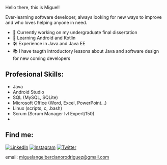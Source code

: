 Hello there, this is Miguel!

Ever-learning software developer, always looking for new ways to improve and who loves helping anyone in need.

- 💪 Currently working on my undergraduate final dissertation
- 👀 Learning Android and Kotlin
- 🛠 Experience in Java and Java EE
- 📚 I have taugth introductory lessons about Java and software design for new coming developers

## Profesional Skills:

 - Java
 - Android Studio
 - SQL (MySQL, SQLite)
 - Microsoft Office (Word, Excel, PowerPoint...) 
 - Linux (scripts, c, .bash)
 - Scrum (Scrum Manager lvl Expert/150)
 - 
## Find me:

[![LinkedIn](https://img.shields.io/badge/LinkedIn-Miguel_Berciano-0077B5??style=for-the-badge&logo=linkedin&logoColor=white&labelColor=101010)](https://www.linkedin.com/in/miguel-%C3%A1ngel-berciano-rodr%C3%ADguez-2ba965163) 
[![Instagram](https://img.shields.io/badge/Instagram-@sr_miki-0077B5??style=for-the-badge&logo=instagram&logoColor=white&labelColor=101010)](https://www.instagram.com/sr_miki/)
[![Twitter](https://img.shields.io/badge/Twitter-@SrMikiBerciano-0077B5??style=for-the-badge&logo=twitter&logoColor=white&labelColor=101010)](https://twitter.com/SrMikiBerciano)

email: miguelangelbercianorodriguez@gmail.com
